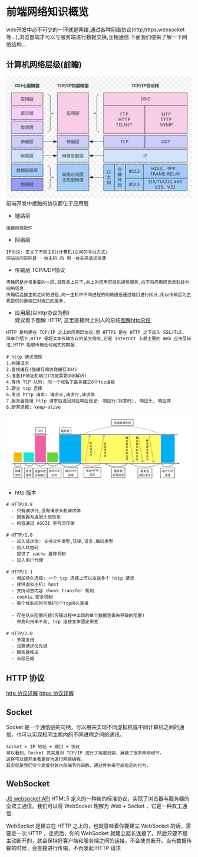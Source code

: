 # 前端网络知识概览
web开发中必不可少的一环就是网络,通过各种网络协议(http,https,websocket等...),浏览器端才可以与服务端进行数据交换,互相通信.下面我们便来了解一下网络结构...
## 计算机网络层级(前瞻)
![avatar](/images/net.png)
前端开发中接触的协议都位于应用层
- 链路层
```
连接网络配件
```
- 网络层
```
IP协议: 定义了不同主机(计算机)之间的寻址方式;
网站访问实际是 一台主机 向 另一台主机请求资源
```
- 传输层 TCP/UDP协议
```
传输层是非常重要的一层,具有承上启下,向上对应用层提供通信服务,向下将应用层信息封装为网络信息.
传输层连接主机之间的进程,同一主机中不同进程的网络通信通过端口进行区分,所以传输层为主机提供的是端口对端口的服务.
```
- 应用层(以http协议为例)  
建议看下图解 HTTP, 这里直接附上别人的总结[图解http总结](https://juejin.im/post/5b32f82a518825749e4a218b#heading-0)
```
HTTP 是构建在 TCP/IP 之上的应用层协议,而 HTTPS 是在 HTTP 之下加入 SSL/TLS.
简单介绍下,HTTP 是超文本传输协议的英文缩写,它是 Internet 上最主要的 Web 应用层标准,HTTP 能够传输任何格式的数据.

# http 请求流程
1.构建请求
2.查找缓存(强缓存和协商缓存304)
3.准备IP地址和端口(可能需要DNS解析)
4.等待 TCP 队列: 同一个域名下最多建立6个tcp连接
5.建立 tcp 连接
6.发送 http 请求: 请求头,请求行,请求体
7.服务器处理 http 请求后返回对应响应信息: 响应行(状态码), 响应头, 响应体
8.断开连接: keep-alive
```
![image](/images/http_request.png)

- http 版本
```
# HTTP/0.9
  - 只有请求行,没有请求头和请求体
  - 服务器为返回头部信息
  - 内容通过 ASCII 字符流传输

# HTTP/1.0
  - 加入请求体: 支持文件类型,压缩,语言,编码类型
  - 加入状态码
  - 提供了 cache 缓存机制
  - 加入用户代理

# HTTP/1.1
  - 增加持久连接: 一个 tcp 连接上可以发送多个 http 请求
  - 提供虚拟主机: host
  - 支持动态内容 chunk transfer 机制
  - cookie,安全机制
  - 每个域名同时可维护6个tcp持久连接

  - 存在队头阻塞问题(传输过程中出现的单个数据包丢失导致的阻塞) 
  - 带宽利用率不高, tcp 连接竞争固定带宽

# HTTP/2.0
  - 多路复用
  - 设置请求优先级
  - 服务器推送
  - 头部压缩
```
##  HTTP 协议
[http 协议详解](https://developer.mozilla.org/zh-CN/docs/Web/HTTP)
[https 协议详解](https://segmentfault.com/a/1190000011675421)
## Socket
Socket 是一个通信链的句柄，可以用来实现不同虚拟机或不同计算机之间的通信，也可以实现相同主机内的不同进程之间的通讯。
```
Socket = IP 地址 + 端口 + 协议
可以看到，Socket 其实是对 TCP/IP 进行了高度封装，屏蔽了很多网络细节。
这样可以使开发者更好地进行网络编程。
其实就是我们写个高度封装内部细节的函数，通过传参来完成指定的行为.
```
## WebSocket
[JS websocket API](https://developer.mozilla.org/zh-CN/docs/Web/API/WebSocket)
HTML5 定义的一种新的标准协议，实现了浏览器与服务器的全双工通信。我们可以将 WebSocket 理解为 Web + Socket ，它是一种双工通信.

WebSocket 是建立在 HTTP 之上的，也就意味着你要建立 WebSocket 的话，需要走一次 HTTP ，走完后，你的 WebSocket 就建立起长连接了。然后只要不是主动断开的，就会保持好客户端和服务端之间的连接，不会使其断开。当有数据传输的时候，会直接进行传输，不再发起 HTTP 请求



